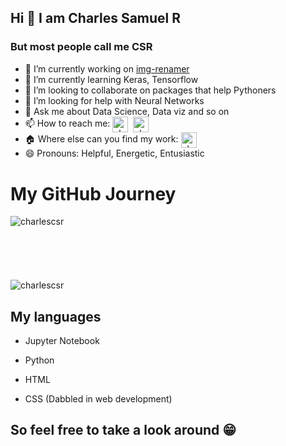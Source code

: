 ## Hi 👋 I am Charles Samuel R

### But most people call me CSR

<!--
**charlescsr/charlescsr** is a ✨ _special_ ✨ repository because its `README.md` (this file) appears on your GitHub profile.

Here are some ideas to get you started:
-->
- 🔭 I’m currently working on [img-renamer](https://github.com/charlescsr/img-renamer)
- 🌱 I’m currently learning Keras, Tensorflow
- 👯 I’m looking to collaborate on packages that help Pythoners
- 🤔 I’m looking for help with Neural Networks 
- 💬 Ask me about Data Science, Data viz and so on
- 📫 How to reach me: <a href="https://www.linkedin.com/in/charliecsr15" target="blank"><img align="center" src="https://cdn.jsdelivr.net/npm/simple-icons@3.0.1/icons/linkedin.svg" alt="charlescsr" height="25" width="25" /></a>&nbsp; <a href="mailto:rcharles.samuel99@gmail.com" target="blank"><img align="center" src="https://cdn.jsdelivr.net/npm/simple-icons@3.0.1/icons/gmail.svg" alt="charlescsr" height="25" width="25" /></a>
- :house: Where else can you find my work: <a href="https://www.kaggle.com/charlessamuel" target="blank"><img align="center" src="https://cdn.jsdelivr.net/npm/simple-icons@3.0.1/icons/kaggle.svg" alt="charlescsr" height="25" width="25" /></a>
- 😄 Pronouns: Helpful, Energetic, Entusiastic
<!--- ⚡ Fun fact: ...-->

# My GitHub Journey

<p align="center"> 
<img align="left" src="https://github-readme-stats.vercel.app/api/top-langs/?username=charlescsr&layout=compact&theme=radical" alt="charlescsr" />
</p>
<p> <br><br><br><br><br><br>
<img src="https://github-readme-stats.vercel.app/api?username=charlescsr&show_icons=true&theme=radical" alt="charlescsr" /> 
</p>

## My languages

* Jupyter Notebook

* Python

* HTML

* CSS (Dabbled in web development)

## So feel free to take a look around :grin: 
